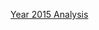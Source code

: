 [Year 2015 Analysis](http://nbviewer.jupyter.org/github/zayedshah/FX-Trading-Data-Analysis/blob/master/Part%201_2015.ipynb)
